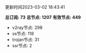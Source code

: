更新时间2023-03-02 18:43:41

**总订阅: 73**
**总节点: 1207**
**有效节点: 449**
- v2ray节点: 298
- ss节点: 118
- trojan节点: 31
- ssr节点: 2
